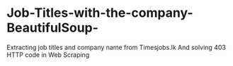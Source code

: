 # Job-Titles-with-the-company-BeautifulSoup-
Extracting job titles and company name from Timesjobs.lk
And solving 403 HTTP code in Web Scraping
